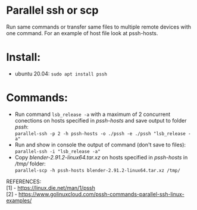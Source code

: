 Parallel ssh or scp
===================
Run same commands or transfer same files to multiple remote devices with one command.
For an example of host file look at pssh-hosts.

Install:
========
- ubuntu 20.04: `sudo apt install pssh`

Commands:
=========
- Run command `lsb_release -a` with a maximum of 2 concurrent conections on hosts specified in _pssh-hosts_ and save output to folder _pssh_:  
  `parallel-ssh -p 2 -h pssh-hosts -o ./pssh -e ./pssh "lsb_release -a"`
- Run and show in console the output of command (don't save to files):  
  `parallel-ssh -i "lsb_release -a"`
- Copy _blender-2.91.2-linux64.tar.xz_ on hosts specified in _pssh-hosts_ in _/tmp/_ folder:  
  `parallel-scp -h pssh-hosts blender-2.91.2-linux64.tar.xz /tmp/`

REFERENCES:  
[1] - https://linux.die.net/man/1/pssh  
[2] - https://www.golinuxcloud.com/pssh-commands-parallel-ssh-linux-examples/
